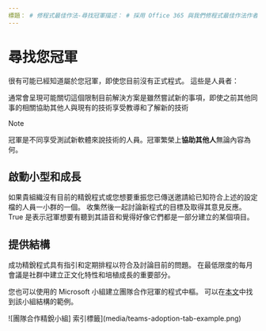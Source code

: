 ```yaml
---
標題： # 修程式最佳作法-尋找冠軍描述： # 採用 Office 365 與我們修程式最佳作法作者: {github 識別碼} # karuanag ms.author: {毫秒別名} # karuanag ms.date: {@date}          # 02/01/2019 ms.topic： 快速入門 # 用法
---
```


# <a name="finding-your-champions"></a>尋找您冠軍 

很有可能已經知道屬於您冠軍，即使您目前沒有正式程式。 這些是人員者：

通常會呈現可能關切這個限制目前解決方案是雖然嘗試新的事項，即使之前其他同事的相關協助其他人與現有的技術享受教導和了解新的技術

> [!NOTE]
> 冠軍是不同享受測試新軟體來說技術的人員。冠軍繁榮上**協助其他人**無論內容為何。 

## <a name="start-small-and-grow"></a>啟動小型和成長

如果貴組織沒有目前的精銳程式或您想要重振您已傳送邀請給已知符合上述的設定檔的人員一小群的一個。 收集然後一起討論新程式的目標及取得其意見反應。True 是表示冠軍想要有聽到其語音和覺得好像它們都是一部分建立的某個項目。  

## <a name="provide-structure"></a>提供結構

成功精銳程式具有指引和定期排程以符合及討論目前的問題。 在最低限度的每月會議是社群中建立正文化特性和培植成長的重要部分。  

您也可以使用的 Microsoft 小組建立團隊合作冠軍的程式中樞。 可以在[本文](https://docs.microsoft.com/en-us/MicrosoftTeams/teams-adoption-your-first-teams)中找到該小組結構的範例。

![團隊合作精銳小組] 索引標籤](media/teams-adoption-tab-example.png)